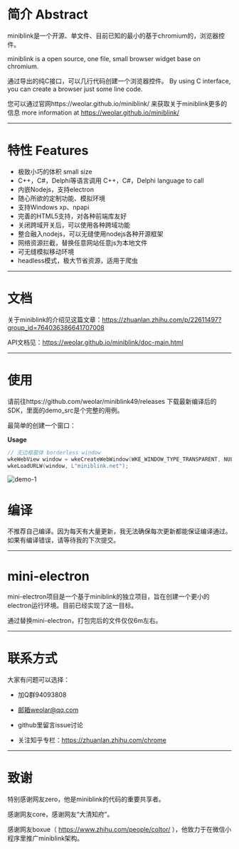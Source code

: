 # 简介 Abstract

miniblink是一个开源、单文件、目前已知的最小的基于chromium的，浏览器控件。

miniblink is a open source, one file, small browser widget base on chromium.

通过导出的纯C接口，可以几行代码创建一个浏览器控件。
By using C interface, you can create a browser just some line code.

您可以通过官网https://weolar.github.io/miniblink/ 来获取关于miniblink更多的信息
more information at https://weolar.github.io/miniblink/

----

# 特性 Features

- 极致小巧的体积 small size
- C++，C#，Delphi等语言调用 C++，C#，Delphi language to call
- 内嵌Nodejs，支持electron 
- 随心所欲的定制功能、模拟环境
- 支持Windows xp、npapi
- 完善的HTML5支持，对各种前端库友好
- 关闭跨域开关后，可以使用各种跨域功能
- 整合融入nodejs，可以无缝使用nodejs各种开源框架
- 网络资源拦截，替换任意网站任意js为本地文件
- 可无缝模拟移动环境
- headless模式，极大节省资源，适用于爬虫

----

# 文档

关于miniblink的介绍见这篇文章：https://zhuanlan.zhihu.com/p/22611497?group_id=764036386641707008

API文档见：https://weolar.github.io/miniblink/doc-main.html 

----

# 使用
请前往https://github.com/weolar/miniblink49/releases 下载最新编译后的SDK，里面的demo_src是个完整的用例。

最简单的创建一个窗口：

**Usage**

```cpp
// 无边框窗体 borderless window
wkeWebView window = wkeCreateWebWindow(WKE_WINDOW_TYPE_TRANSPARENT, NULL, 0, 0, 640, 480);  
wkeLoadURLW(window, L"miniblink.net");
```
![demo-1](https://weolar.github.io/miniblink/assets/images/demo-0.gif)

# 编译

不推荐自己编译。因为每天有大量更新，我无法确保每次更新都能保证编译通过。如果有编译错误，请等待我的下次提交。

----

# mini-electron

mini-electron项目是一个基于miniblink的独立项目，旨在创建一个更小的electron运行环境。目前已经实现了这一目标。

通过替换mini-electron，打包完后的文件仅仅6m左右。

----

# 联系方式

大家有问题可以选择：

- 加Q群94093808

- 邮箱weolar@qq.com

- github里留言issue讨论

- 关注知乎专栏：https://zhuanlan.zhihu.com/chrome

----

# 致谢

特别感谢网友zero，他是miniblink的代码的重要共享者。

感谢网友core，感谢网友“大清知府”。

感谢网友boxue（ https://www.zhihu.com/people/coltor/ ），他致力于在微信小程序里推广miniblink架构。


